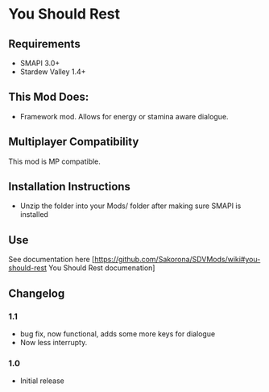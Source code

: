 ﻿# You Should Rest

## Requirements
- SMAPI 3.0+
- Stardew Valley 1.4+

## This Mod Does:
- Framework mod. Allows for energy or stamina aware dialogue.

## Multiplayer Compatibility
This mod is MP compatible.

## Installation Instructions
- Unzip the folder into your Mods/ folder after making sure SMAPI is installed

## Use
See documentation here [https://github.com/Sakorona/SDVMods/wiki#you-should-rest You Should Rest documenation]

## Changelog

### 1.1 
- bug fix, now functional, adds some more keys for dialogue
- Now less interrupty.

### 1.0 
- Initial release
